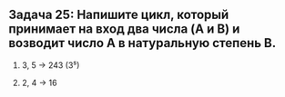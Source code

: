 ## Задача 25: Напишите цикл, который принимает на вход два числа (A и B) и возводит число A в натуральную степень B. ##

1. 3, 5 -> 243 (3⁵)

2. 2, 4 -> 16